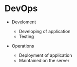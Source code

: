 # DevOps

 - Develoment
   - Developing of application
   - Testing

 - Operations
   - Deployment of application
   - Maintained on the server